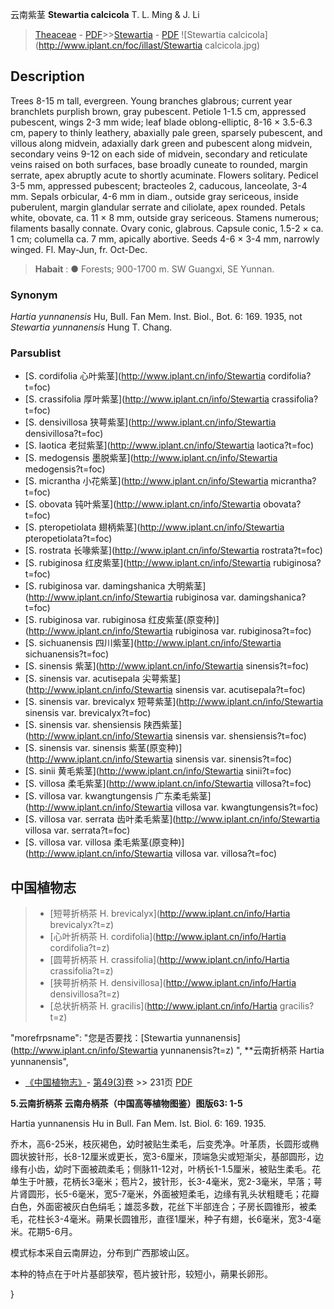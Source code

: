 云南紫茎 **Stewartia calcicola** T. L. Ming & J. Li

> [Theaceae](http://www.iplant.cn/info/Theaceae?t=foc) - [PDF](http://www.iplant.cn/foc/pdf/Theaceae.pdf)>>[Stewartia](http://www.iplant.cn/info/Stewartia?t=foc) - [PDF](http://www.iplant.cn/foc/pdf/Stewartia.pdf)
![Stewartia calcicola](http://www.iplant.cn/foc/illast/Stewartia calcicola.jpg)

## Description

Trees 8-15 m tall, evergreen. Young branches glabrous; current year branchlets purplish brown, gray pubescent. Petiole 1-1.5 cm, appressed pubescent, wings 2-3 mm wide; leaf blade oblong-elliptic, 8-16 × 3.5-6.3 cm, papery to thinly leathery, abaxially pale green, sparsely pubescent, and villous along midvein, adaxially dark green and pubescent along midvein, secondary veins 9-12 on each side of midvein, secondary and reticulate veins raised on both surfaces, base broadly cuneate to rounded, margin serrate, apex abruptly acute to shortly acuminate. Flowers solitary. Pedicel 3-5 mm, appressed pubescent; bracteoles 2, caducous, lanceolate, 3-4 mm. Sepals orbicular, 4-6 mm in diam., outside gray sericeous, inside puberulent, margin glandular serrate and ciliolate, apex rounded. Petals white, obovate, ca. 11 × 8 mm, outside gray sericeous. Stamens numerous; filaments basally connate. Ovary conic, glabrous. Capsule conic, 1.5-2 × ca. 1 cm; columella ca. 7 mm, apically abortive. Seeds 4-6 × 3-4 mm, narrowly winged. Fl. May-Jun, fr. Oct-Dec.


> **Habait** : 
>●  Forests; 900-1700 m. SW Guangxi, SE Yunnan.

### Synonym
*Hartia yunnanensis* Hu, Bull. Fan Mem. Inst. Biol., Bot. 6: 169. 1935, not *Stewartia yunnanensis* Hung T. Chang.



### Parsublist

* [S.  cordifolia  心叶紫茎](http://www.iplant.cn/info/Stewartia cordifolia?t=foc)
* [S.  crassifolia  厚叶紫茎](http://www.iplant.cn/info/Stewartia crassifolia?t=foc)
* [S.  densivillosa  狭萼紫茎](http://www.iplant.cn/info/Stewartia densivillosa?t=foc)
* [S.  laotica  老挝紫茎](http://www.iplant.cn/info/Stewartia laotica?t=foc)
* [S.  medogensis  墨脱紫茎](http://www.iplant.cn/info/Stewartia medogensis?t=foc)
* [S.  micrantha  小花紫茎](http://www.iplant.cn/info/Stewartia micrantha?t=foc)
* [S.  obovata  钝叶紫茎](http://www.iplant.cn/info/Stewartia obovata?t=foc)
* [S.  pteropetiolata  翅柄紫茎](http://www.iplant.cn/info/Stewartia pteropetiolata?t=foc)
* [S.  rostrata  长喙紫茎](http://www.iplant.cn/info/Stewartia rostrata?t=foc)
* [S.  rubiginosa  红皮紫茎](http://www.iplant.cn/info/Stewartia rubiginosa?t=foc)
* [S.  rubiginosa var. damingshanica  大明紫茎](http://www.iplant.cn/info/Stewartia rubiginosa var. damingshanica?t=foc)
* [S.  rubiginosa var. rubiginosa  红皮紫茎(原变种)](http://www.iplant.cn/info/Stewartia rubiginosa var. rubiginosa?t=foc)
* [S.  sichuanensis  四川紫茎](http://www.iplant.cn/info/Stewartia sichuanensis?t=foc)
* [S.  sinensis  紫茎](http://www.iplant.cn/info/Stewartia sinensis?t=foc)
* [S.  sinensis var. acutisepala  尖萼紫茎](http://www.iplant.cn/info/Stewartia sinensis var. acutisepala?t=foc)
* [S.  sinensis var. brevicalyx  短萼紫茎](http://www.iplant.cn/info/Stewartia sinensis var. brevicalyx?t=foc)
* [S.  sinensis var. shensiensis  陕西紫茎](http://www.iplant.cn/info/Stewartia sinensis var. shensiensis?t=foc)
* [S.  sinensis var. sinensis  紫茎(原变种)](http://www.iplant.cn/info/Stewartia sinensis var. sinensis?t=foc)
* [S.  sinii  黄毛紫茎](http://www.iplant.cn/info/Stewartia sinii?t=foc)
* [S.  villosa  柔毛紫茎](http://www.iplant.cn/info/Stewartia villosa?t=foc)
* [S.  villosa var. kwangtungensis  广东柔毛紫茎](http://www.iplant.cn/info/Stewartia villosa var. kwangtungensis?t=foc)
* [S.  villosa var. serrata  齿叶柔毛紫茎](http://www.iplant.cn/info/Stewartia villosa var. serrata?t=foc)
* [S.  villosa var. villosa  柔毛紫茎(原变种)](http://www.iplant.cn/info/Stewartia villosa var. villosa?t=foc)


## 中国植物志

> * [短萼折柄茶  H.  brevicalyx](http://www.iplant.cn/info/Hartia brevicalyx?t=z)
> * [心叶折柄茶  H.  cordifolia](http://www.iplant.cn/info/Hartia cordifolia?t=z)
> * [圆萼折柄茶  H.  crassifolia](http://www.iplant.cn/info/Hartia crassifolia?t=z)
> * [狭萼折柄茶  H.  densivillosa](http://www.iplant.cn/info/Hartia densivillosa?t=z)
> * [总状折柄茶  H.  gracilis](http://www.iplant.cn/info/Hartia gracilis?t=z)

  "morefrpsname": "您是否要找：<span class='spantxt'>[Stewartia yunnanensis](http://www.iplant.cn/info/Stewartia yunnanensis?t=z)  ",
**云南折柄茶 Hartia yunnanensis",


* [《中国植物志》](http://www.iplant.cn/frps)- [第49(3)卷](http://www.iplant.cn/frps/vol/49(3)) >> 231页 [PDF](http://www.iplant.cn/frps/pdf/49(3)/231.pdf)

**5.云南折柄茶 云南舟柄茶（中国高等植物图鉴）图版63: 1-5**

Hartia yunnanensis Hu in Bull. Fan Mem. Ist. Biol. 6: 169. 1935.

乔木，高6-25米，枝灰褐色，幼时被贴生柔毛，后变秃净。叶革质，长圆形或椭圆状披针形，长8-12厘米或更长，宽3-6厘米，顶端急尖或短渐尖，基部圆形，边缘有小齿，幼时下面被疏柔毛；侧脉11-12对，叶柄长1-1.5厘米，被贴生柔毛。花单生于叶腋，花柄长3毫米；苞片2，披针形，长3-4毫米，宽2-3毫米，早落；萼片肾圆形，长5-6毫米，宽5-7毫米，外面被短柔毛，边缘有乳头状粗睫毛；花瓣白色，外面密被灰白色绢毛；雄蕊多数，花丝下半部连合；子房长圆锥形，被柔毛，花柱长3-4毫米。蒴果长圆锥形，直径1厘米，种子有翅，长6毫米，宽3-4毫米。花期5-6月。

模式标本采自云南屏边，分布到广西那坡山区。

本种的特点在于叶片基部狭窄，苞片披针形，较短小，蒴果长卵形。



}